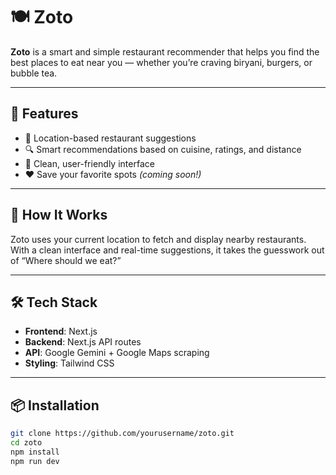 # 🍽️ Zoto

**Zoto** is a smart and simple restaurant recommender that helps you find the best places to eat near you — whether you’re craving biryani, burgers, or bubble tea.

---

## 🚀 Features

- 📍 Location-based restaurant suggestions  
- 🔍 Smart recommendations based on cuisine, ratings, and distance  
- 💬 Clean, user-friendly interface  
- ❤️ Save your favorite spots *(coming soon!)*  

---

## 🧠 How It Works

Zoto uses your current location to fetch and display nearby restaurants. With a clean interface and real-time suggestions, it takes the guesswork out of “Where should we eat?”

---

## 🛠️ Tech Stack

- **Frontend**: Next.js  
- **Backend**: Next.js API routes  
- **API**: Google Gemini + Google Maps scraping  
- **Styling**: Tailwind CSS  

---

## 📦 Installation

```bash
git clone https://github.com/yourusername/zoto.git
cd zoto
npm install
npm run dev
